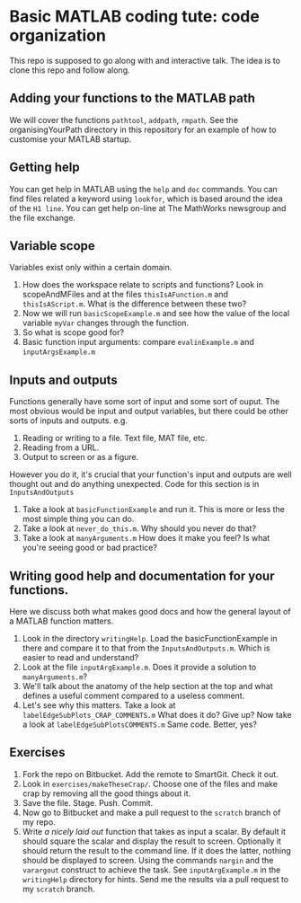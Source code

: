 # Basic MATLAB coding tute: code organization
This repo is supposed to go along with and interactive talk. The idea is to clone this repo and follow along.


## Adding your functions to the MATLAB path
We will cover the functions ```pathtool```, ```addpath```, ```rmpath```. See the organisingYourPath directory in this repository for an example of how to customise your MATLAB startup.


## Getting help 
You can get help in MATLAB using the ```help``` and ```doc``` commands. You can find files related a keyword using ```lookfor```, which is based around the idea 
of the ```H1 line```. You can get help on-line at The MathWorks newsgroup and the file exchange.


## Variable scope
Variables exist only within a certain domain. 

1. How does the workspace relate to scripts and functions? Look in scopeAndMFiles and at the files ```thisIsAFunction.m``` and ```thisIsAScript.m```. What 
is the difference between these two?
2. Now we will run ```basicScopeExample.m``` and see how the value of the local variable ```myVar``` changes through the function. 
3. So what is scope good for?
4. Basic function input arguments: compare ```evalinExample.m``` and  ```inputArgsExample.m```


## Inputs and outputs
Functions generally have some sort of input and some sort of ouput. The most obvious would be input and output variables, but there could be 
other sorts of inputs and outputs. e.g.

1. Reading or writing to a file. Text file, MAT file, etc. 
2. Reading from a URL.
3. Output to screen or as a figure. 

However you do it, it's crucial that your function's input and outputs are well thought out and do anything unexpected. Code for this section is in ```InputsAndOutputs```

1. Take a look at ```basicFunctionExample``` and run it. This is more or less the most simple thing you can do. 
2. Take a look at ```never_do_this.m```. Why should you never do that?
3. Take a look at ```manyArguments.m``` How does it make you feel? Is what you're seeing good or bad practice?


## Writing good help and documentation for your functions. 

Here we discuss both what makes good docs and how the general layout of a MATLAB function matters.

1. Look in the directory ```writingHelp```. Load the basicFunctionExample in there and compare it to that from the ```InputsAndOutputs.m```. Which is easier to read and understand?
2. Look at the file ```inputArgExample.m```. Does it provide a solution to ```manyArguments.m```?
3. We'll talk about the anatomy of the help section at the top and what defines a useful comment compared to a useless comment. 
4. Let's see why this matters. Take a look at ```labelEdgeSubPlots_CRAP_COMMENTS.m``` What does it do? Give up? Now take a look at ```labelEdgeSubPlotsCOMMENTS.m``` Same code. Better, yes? 


## Exercises
1. Fork the repo on Bitbucket. Add the remote to SmartGit. Check it out.
2. Look in ```exercises/makeTheseCrap/```. Choose one of the files and make crap by removing all the good things about it. 
3. Save the file. Stage. Push. Commit. 
4. Now go to Bitbucket and make a pull request to the ```scratch``` branch of my repo. 
5. Write *a nicely laid out* function that takes as input a scalar. By default it should square the scalar and display the result to screen. Optionally it should return the result to the command line. If it does the latter, nothing should be displayed to screen. Using the commands ```nargin``` and the ```varargout``` construct to achieve the task. See  ```inputArgExample.m``` in the ```writingHelp``` directory for hints. Send me the results via a pull request to my ```scratch``` branch.
